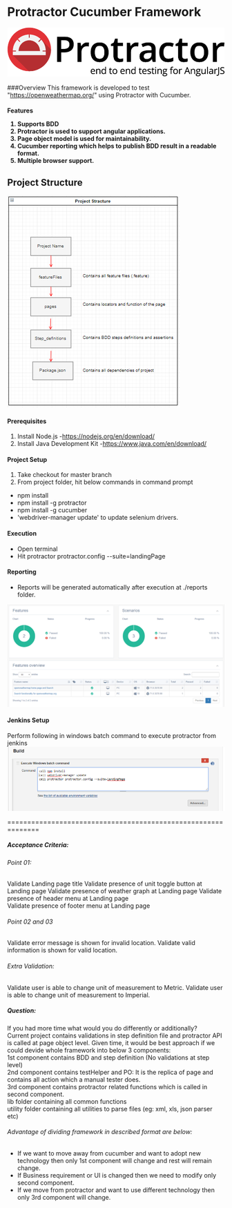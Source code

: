 # Protractor Cucumber Framework

![alt tag](./metadata/logo.png)

###Overview
This framework is developed to test "https://openweathermap.org/" using Protractor with Cucumber.
<br>
<h4>Features

1) Supports BDD
2) Protractor is used to support angular applications.
3) Page object model is used for maintainability.
3) Cucumber reporting which helps to publish BDD result in a readable format.
4) Multiple browser support.

## Project Structure

![alt tag](./metadata/projectStructure.PNG)

#### Prerequisites
1) Install Node.js -https://nodejs.org/en/download/
2) Install Java Development Kit -https://www.java.com/en/download/

#### Project Setup
1) Take checkout for master branch
2) From project folder, hit below commands in command prompt
* npm install
 * npm install -g protractor
 * npm install -g cucumber
 * 'webdriver-manager update' to update selenium drivers.

#### Execution
* Open terminal
* Hit protractor protractor.config --suite=landingPage

#### Reporting
* Reports will be generated automatically after execution at ./reports folder.

![alt tag](./metadata/report.PNG)

#### Jenkins Setup
Perform following in windows batch command to execute protractor from jenkins
![alt tag](./metadata/jenkins.PNG)


==============================================================
##### Acceptance Criteria:
###### Point 01:
Validate Landing page title
Validate presence of unit toggle button at Landing page
Validate presence of weather graph at Landing page
Validate presence of header menu at Landing page   
Validate presence of footer menu at Landing page

###### Point 02 and 03
Validate error message is shown for invalid location.
Validate valid information is shown for valid location.

###### Extra Validation:
Validate user is able to change unit of measurement to Metric.
Validate user is able to change unit of measurement to Imperial.

##### Question:
If you had more time what would you do differently or additionally?
<br>Current project contains validations in step definition file and protractor API is called at page object level. Given time, it would be best approach if we could devide whole framework into below 3 components:
<br>1st component contains BDD and step definition (No validations at step level)
<br>2nd component contains testHelper and PO: It is the replica of page and contains all action which a manual tester does.
<br>3rd component contains protractor related functions which is called in second component.
<br>lib folder containing all common functions
<br> utility folder containing all utilities to parse files (eg: xml, xls, json parser etc)
<br>
###### Advantage of dividing framework in described format are below:
* If we want to move away from cucumber and want to adopt new technology then only 1st component will change and rest will remain change.
* If Business requirement or UI is changed then we need to modify only second component.
* If we move from protractor and want to use different technology then only 3rd component will change.    

